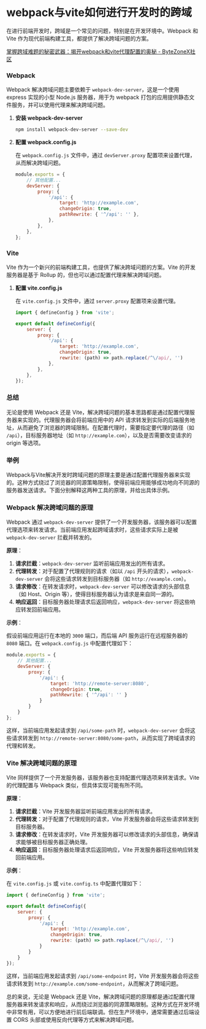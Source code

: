 # webpack与vite如何进行开发时的跨域

在进行前端开发时，跨域是一个常见的问题，特别是在开发环境中。Webpack 和 Vite 作为现代前端构建工具，都提供了解决跨域问题的方案。

[掌握跨域难题的秘密武器：揭开webpack和vite代理配置的奥秘 - ByteZoneX社区](https://www.bytezonex.com/archives/bAOBkx-r.html)

### Webpack

Webpack 解决跨域问题主要依赖于 `webpack-dev-server`，这是一个使用 express 实现的小型 Node.js 服务器，用于为 webpack 打包的应用提供静态文件服务，并可以使用代理来解决跨域问题。

1. **安装 webpack-dev-server**

    ```bash
    npm install webpack-dev-server --save-dev
    ```

2. **配置 webpack.config.js**

    在 `webpack.config.js` 文件中，通过 `devServer.proxy` 配置项来设置代理，从而解决跨域问题。

    ```javascript
    module.exports = {
        // 其他配置...
        devServer: {
            proxy: {
                '/api': {
                    target: 'http://example.com',
                    changeOrigin: true,
                    pathRewrite: { '^/api': '' },
                },
            },
        },
    };
    ```

### Vite

Vite 作为一个新兴的前端构建工具，也提供了解决跨域问题的方案。Vite 的开发服务器是基于 Rollup 的，但也可以通过配置代理来解决跨域问题。

1. **配置 vite.config.js**

    在 `vite.config.js` 文件中，通过 `server.proxy` 配置项来设置代理。

    ```javascript
    import { defineConfig } from 'vite';
    
    export default defineConfig({
        server: {
            proxy: {
                '/api': {
                    target: 'http://example.com',
                    changeOrigin: true,
                    rewrite: (path) => path.replace(/^\/api/, '')
                },
            },
        },
    });
    ```

### 总结

无论是使用 Webpack 还是 Vite，解决跨域问题的基本思路都是通过配置代理服务器来实现的。代理服务器会将前端应用中的 API 请求转发到实际的后端服务地址，从而避免了浏览器的跨域限制。在配置代理时，需要指定要代理的路径（如 `/api`），目标服务器地址（如 `http://example.com`），以及是否需要改变请求的 origin 等选项。

### 举例

Webpack与Vite解决开发时跨域问题的原理主要是通过配置代理服务器来实现的。这种方式绕过了浏览器的同源策略限制，使得前端应用能够成功地向不同源的服务器发送请求。下面分别解释这两种工具的原理，并给出具体示例。

### Webpack 解决跨域问题的原理

Webpack 通过 `webpack-dev-server` 提供了一个开发服务器，该服务器可以配置代理选项来转发请求。当前端应用发起跨域请求时，这些请求实际上是被 `webpack-dev-server` 拦截并转发的。

**原理**：

1. **请求拦截**：`webpack-dev-server` 监听前端应用发出的所有请求。
2. **代理转发**：对于配置了代理规则的请求（如以 `/api` 开头的请求），`webpack-dev-server` 会将这些请求转发到目标服务器（如 `http://example.com`）。
3. **请求修改**：在转发请求时，`webpack-dev-server` 可以修改请求的头部信息（如 Host、Origin 等），使得目标服务器认为请求是来自同一源的。
4. **响应返回**：目标服务器处理请求后返回响应，`webpack-dev-server` 将这些响应转发回前端应用。

**示例**：

假设前端应用运行在本地的 `3000` 端口，而后端 API 服务运行在远程服务器的 `8080` 端口。在 `webpack.config.js` 中配置代理如下：

```javascript
module.exports = {
    // 其他配置...
    devServer: {
        proxy: {
            '/api': {
                target: 'http://remote-server:8080',
                changeOrigin: true,
                pathRewrite: { '^/api': '' }
            }
        }
    }
};
```

这样，当前端应用发起请求到 `/api/some-path` 时，`webpack-dev-server` 会将这些请求转发到 `http://remote-server:8080/some-path`，从而实现了跨域请求的代理和转发。

### Vite 解决跨域问题的原理

Vite 同样提供了一个开发服务器，该服务器也支持配置代理选项来转发请求。Vite 的代理配置与 Webpack 类似，但具体实现可能有所不同。

**原理**：

1. **请求拦截**：Vite 开发服务器监听前端应用发出的所有请求。
2. **代理转发**：对于配置了代理规则的请求，Vite 开发服务器会将这些请求转发到目标服务器。
3. **请求修改**：在转发请求时，Vite 开发服务器可以修改请求的头部信息，确保请求能够被目标服务器正确处理。
4. **响应返回**：目标服务器处理请求后返回响应，Vite 开发服务器将这些响应转发回前端应用。

**示例**：

在 `vite.config.js` 或 `vite.config.ts` 中配置代理如下：

```javascript
import { defineConfig } from 'vite';

export default defineConfig({
    server: {
        proxy: {
            '/api': {
                target: 'http://example.com',
                changeOrigin: true,
                rewrite: (path) => path.replace(/^\/api/, '')
            }
        }
    }
});
```

这样，当前端应用发起请求到 `/api/some-endpoint` 时，Vite 开发服务器会将这些请求转发到 `http://example.com/some-endpoint`，从而解决了跨域问题。

总的来说，无论是 Webpack 还是 Vite，解决跨域问题的原理都是通过配置代理服务器来转发请求和响应，从而绕过浏览器的同源策略限制。这种方式在开发环境中非常有用，可以方便地进行前后端联调。但在生产环境中，通常需要通过后端设置 CORS 头部或使用反向代理等方式来解决跨域问题。